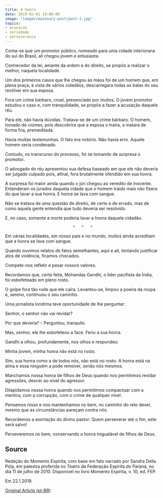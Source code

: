 ```yaml
---
title: A honra
date: 2019-02-01 19:00:00
image: "images/masonary-post/post-2.jpg"
topics: 
- acusacao
- seriedade
- perseveranca
---
```


Conta-se que um promotor público, nomeado para uma cidade interiorana do sul do
Brasil, ali chegou jovem e entusiasta.

Conhecedor da lei, amante da ordem e do direito, se propôs a realizar o melhor,
naquela localidade.

Um dos primeiros casos que lhe chegou às mãos foi de um homem que, em plena
praça, à vista de vários cidadãos, descarregara todas as balas do seu revólver
em sua esposa.

Fora um crime bárbaro, cruel, presenciado por muitos. O jovem promotor estudou
o caso e, com tranquilidade, se propôs a fazer a acusação daquele réu.

Para ele, não havia dúvidas. Tratava-se de um crime bárbaro. O homem, tomado de
ciúmes, pois descobrira que a esposa o traíra, a matara de forma fria,
premeditada.

Havia muitas testemunhas. O fato era notório. Não havia erro. Aquele homem
seria condenado.

Contudo, no transcurso do processo, foi se tomando de surpresa o promotor.

O advogado do réu apresentou sua defesa baseado em que ele não deveria ser
julgado culpado pois, afinal, fora brutalmente ofendido em sua honra.

A surpresa foi maior ainda quando o júri chegou ao veredito de inocente.
Entenderam os jurados daquela cidade que o homem traído mais não fizera do que
lavar a sua honra. E honra se lava com sangue.

Não se tratava de uma questão de direito, de certo e de errado, mas de como
aquela gente entendia que tudo deveria ser resolvido.

E, no caso, somente a morte poderia lavar a honra daquele cidadão.

                                   *   *   *

Em várias localidades, em nosso país e no mundo, muitos ainda acreditam que a
honra se lava com sangue.

Quando ouvimos relatos de fatos semelhantes, aqui e ali, tentando justificar
atos de violência, ficamos chocados.

Compete-nos refletir e pesar nossos valores.

Recordamos que, certa feita, Mohandas Gandhi, o líder pacifista da Índia, foi
esbofeteado em pleno rosto.

O golpe fora tão rude que ele caíra. Levantou-se, limpou a poeira da roupa e,
sereno, continuou o seu caminho.

Uma jornalista londrina teve oportunidade de lhe perguntar:

Senhor, o senhor não vai revidar?

Por que deveria? – Perguntou, tranquilo.

Mas, senhor, ele lhe esbofeteou a face. Feriu a sua honra.

Gandhi a olhou, profundamente, nos olhos e respondeu:

Minha jovem, minha honra não está no rosto.

Sim, sua honra como a de todos nós, não está no rosto. A honra está na alma e
essa ninguém a pode remover, senão nós mesmos.

Manchamos nossa honra de filhos de Deus quando nos permitimos revidar
agressões, descer ao nível do agressor.

Dilapidamos nossa honra quando nos permitimos compactuar com a mentira, com a
corrupção, com o crime de qualquer nível.

Pensemos nisso e nos mantenhamos no bem, no caminho do reto dever, mesmo que as
circunstâncias pareçam contra nós.

Recordemos a exortação do divino pastor: Quem perseverar até o fim, este será
salvo!

Perseveremos no bem, conservando a honra inigualável de filhos de Deus.

## Source
Redação do Momento Espírita, com base em fato narrado
por Sandra Della Pola, em palestra proferida no Teatro da
Federação Espírita do Paraná, no dia 11 de julho de 2010.
Disponível no livro Momento Espírita, v. 10, ed. FEP.

Em 22.1.2019.

[Original Article (pt-BR)](http://momento.com.br/pt/ler_texto.php?id=5645)
